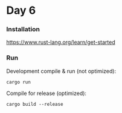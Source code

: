# Day 6

### Installation

https://www.rust-lang.org/learn/get-started

### Run

Development compile & run (not optimized):

```
cargo run
```

Compile for release (optimized):

```
cargo build --release
```
